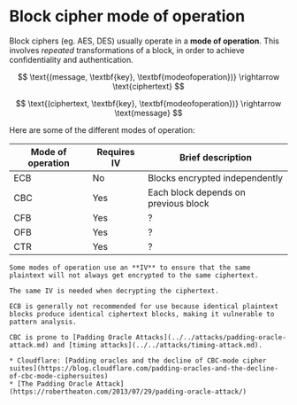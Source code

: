 #  Block cipher mode of operation

Block ciphers (eg. AES, DES) usually operate in a **mode of operation**. This involves *repeated* transformations of a block, in order to achieve confidentiality and authentication. 

$$
\text{(message, \textbf{key}, \textbf{modeofoperation})} \rightarrow \text{ciphertext}
$$

$$
\text{(ciphertext, \textbf{key}, \textbf{modeofoperation})} \rightarrow \text{message}
$$

Here are some of the different modes of operation:

| Mode of operation | Requires IV | Brief description                    |
|-------------------|-------------|--------------------------------------|
| ECB               | No          | Blocks encrypted independently       |
| CBC               | Yes         | Each block depends on previous block |
| CFB               | Yes         | ?                                    |
| OFB               | Yes         | ?                                    |
| CTR               | Yes         | ?                                    |

~~~admonish note title="Initialisation vector"
Some modes of operation use an **IV** to ensure that the same plaintext will not always get encrypted to the same ciphertext. 

The same IV is needed when decrypting the ciphertext.
~~~

~~~admonish warning title="Don't use ECB"
ECB is generally not recommended for use because identical plaintext blocks produce identical ciphertext blocks, making it vulnerable to pattern analysis.
~~~

~~~admonish warning title="Don't use CBC"
CBC is prone to [Padding Oracle Attacks](../../attacks/padding-oracle-attack.md) and [timing attacks](../../attacks/timing-attack.md).

* Cloudflare: [Padding oracles and the decline of CBC-mode cipher suites](https://blog.cloudflare.com/padding-oracles-and-the-decline-of-cbc-mode-ciphersuites)
* [The Padding Oracle Attack](https://robertheaton.com/2013/07/29/padding-oracle-attack/)
~~~
